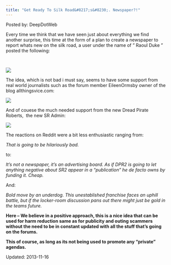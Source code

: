 ```yaml
---
title: "Get Ready To Silk Road&#8217;s&#8230;. Newspaper?!"
---
```


<span>Posted by: DeepDotWeb </span>

<p>Every time we think that we have seen just about everything we find another surprise, this time at the form of a plan to create a newspaper to report whats new on the silk road, a user under the name of &#8221; Raoul Duke &#8221; posted the following:</p>
<p>&nbsp;</p>

<img src="https://info-gir.github.io/deepdotweb/imgs/2013/11/newspaper.jpg" />

<p>The idea, which is not bad i must say, seems to have some support from real world journalists such as the forum member EileenOrmsby owner of the blog allthingsvice.com:</p>

<img src="https://info-gir.github.io/deepdotweb/imgs/2013/11/oz.jpg" />

<p>And of couese the much needed support from the new Dread Pirate Roberts,  the new SR Admin:</p>

<img src="https://info-gir.github.io/deepdotweb/imgs/2013/11/dpr.jpg" />

<p>The reactions on Reddit were a bit less enthusiastic ranging from:</p>
<p><em>That is going to be hilariously bad.</em></p>
<p>to:</p>
<div>
<div>
<p><em>It&#8217;s not a newspaper, it&#8217;s an advertising board. As if DPR2 is going to let anything negative about SR2 appear in a &#8220;publication&#8221; he de facto owns by funding it. Cheap.</em></p>
<p>And:</p>
<div>
<div>
<p><em>Bold move by an underdog. This unestablished franchise faces an uphill battle, but if the locker-room discussion pans out there might just be gold in the teams future.</em></p>
<p><strong>Here &#8211; We believe in a positive approach, this is a nice idea that can be used for harm reduction same as for publicity and outing scammers without the need to be in constant updated with all the stuff that&#8217;s going on the forums.</strong></p>
<p><strong>This of course, as long as its not being used to promote any &#8220;private&#8221; agendas.</strong></p>
</div>

Updated: 2013-11-16